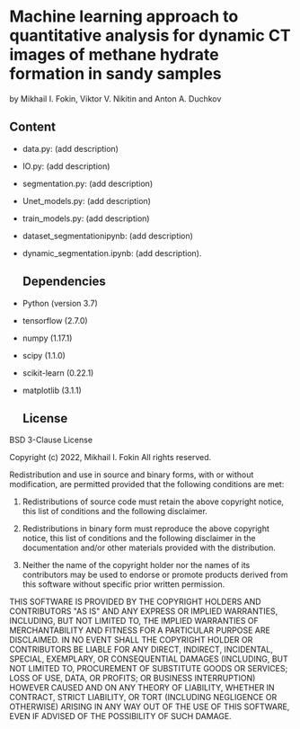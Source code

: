# Machine learning approach to quantitative analysis for dynamic CT images of methane hydrate formation in sandy samples
by
Mikhail I. Fokin, Viktor V. Nikitin and Anton A. Duchkov

## Content

- data.py:
(add description)
	
- IO.py:
(add description)

- segmentation.py:
(add description)

- Unet_models.py:
(add description)

- train_models.py:
(add description)
	
- dataset_segmentationipynb:
(add description)
	
- dynamic_segmentation.ipynb:
(add description). 
	
  ## Dependencies

- Python (version 3.7)
- tensorflow (2.7.0)
- numpy (1.17.1)
- scipy (1.1.0)
- scikit-learn (0.22.1)
- matplotlib (3.1.1)

  ## License

BSD 3-Clause License

Copyright (c) 2022, Mikhail I. Fokin
All rights reserved.

Redistribution and use in source and binary forms, with or without
modification, are permitted provided that the following conditions are met:

1. Redistributions of source code must retain the above copyright notice, this
   list of conditions and the following disclaimer.

2. Redistributions in binary form must reproduce the above copyright notice,
   this list of conditions and the following disclaimer in the documentation
   and/or other materials provided with the distribution.

3. Neither the name of the copyright holder nor the names of its
   contributors may be used to endorse or promote products derived from
   this software without specific prior written permission.

THIS SOFTWARE IS PROVIDED BY THE COPYRIGHT HOLDERS AND CONTRIBUTORS "AS IS"
AND ANY EXPRESS OR IMPLIED WARRANTIES, INCLUDING, BUT NOT LIMITED TO, THE
IMPLIED WARRANTIES OF MERCHANTABILITY AND FITNESS FOR A PARTICULAR PURPOSE ARE
DISCLAIMED. IN NO EVENT SHALL THE COPYRIGHT HOLDER OR CONTRIBUTORS BE LIABLE
FOR ANY DIRECT, INDIRECT, INCIDENTAL, SPECIAL, EXEMPLARY, OR CONSEQUENTIAL
DAMAGES (INCLUDING, BUT NOT LIMITED TO, PROCUREMENT OF SUBSTITUTE GOODS OR
SERVICES; LOSS OF USE, DATA, OR PROFITS; OR BUSINESS INTERRUPTION) HOWEVER
CAUSED AND ON ANY THEORY OF LIABILITY, WHETHER IN CONTRACT, STRICT LIABILITY,
OR TORT (INCLUDING NEGLIGENCE OR OTHERWISE) ARISING IN ANY WAY OUT OF THE USE
OF THIS SOFTWARE, EVEN IF ADVISED OF THE POSSIBILITY OF SUCH DAMAGE.
